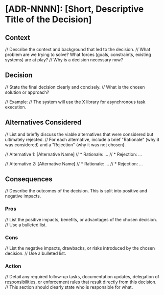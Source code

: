# [ADR-NNNN]: [Short, Descriptive Title of the Decision]

## Context

// Describe the context and background that led to the decision.
// What problem are we trying to solve? What forces (goals, constraints, existing systems) are at play?
// Why is a decision necessary now?

## Decision

// State the final decision clearly and concisely.
// What is the chosen solution or approach?

// Example:
// The system will use the X library for asynchronous task execution.

## Alternatives Considered

// List and briefly discuss the viable alternatives that were considered but ultimately rejected.
// For each alternative, include a brief "Rationale" (why it was considered) and a "Rejection" (why it was not chosen).

// Alternative 1: [Alternative Name]
// * Rationale: ...
// * Rejection: ...

// Alternative 2: [Alternative Name]
// * Rationale: ...
// * Rejection: ...

## Consequences

// Describe the outcomes of the decision. This is split into positive and negative impacts.

### Pros

// List the positive impacts, benefits, or advantages of the chosen decision.
// Use a bulleted list.

### Cons

// List the negative impacts, drawbacks, or risks introduced by the chosen decision.
// Use a bulleted list.

### Action

// Detail any required follow-up tasks, documentation updates, delegation of responsibilities, or enforcement rules that result directly from this decision.
// This section should clearly state who is responsible for what.
